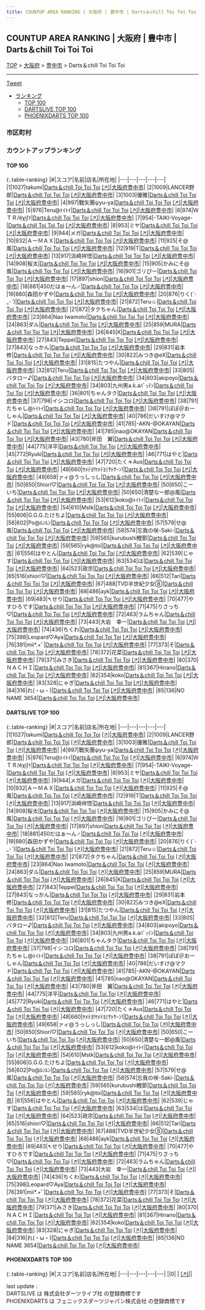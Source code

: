 ```yaml
---
title: COUNTUP AREA RANKING | 大阪府 | 豊中市 | Darts＆chill Toi Toi Toi
---
```

## COUNTUP AREA RANKING | 大阪府 | 豊中市 | Darts＆chill Toi Toi Toi

[TOP](/darts/rank/) > [大阪府](/darts/rank/大阪府/) > [豊中市](/darts/rank/大阪府/豊中市/) > Darts＆chill Toi Toi Toi

___

<a href="https://twitter.com/share?ref_src=twsrc%5Etfw" data-text="COUNTUP AREA RANKING | 大阪府豊中市Darts＆chill Toi Toi Toi" class="twitter-share-button" data-hashtags="DARTSLIVE,PHOENIXDARTS,darts,ダーツ" data-show-count="false">Tweet</a>

* [ランキング](#カウントアップランキング)
    * [TOP 100](#top-100)
    * [DARTSLIVE TOP 100](#dartslive-top-100)
    * [PHOENIXDARTS TOP 100](#phoenixdarts-top-100)

### 市区町村

<ul>

</ul>

### カウントアップランキング

#### TOP 100



{:.table-ranking}
|#|スコア|名前|店名|所在地|
|---|---|---|---|---|
|1|1027|<span class="rank-name-dl">takumi</span>|<a href="/darts/rank/shops/e1a59c9152b3e3d4a3f63593b5358cc4.html">Darts＆chill Toi Toi Toi</a> <a href="https://search.dartslive.com/jp/shop/e1a59c9152b3e3d4a3f63593b5358cc4">[↗]</a>|<a href="/darts/rank/大阪府/豊中市">大阪府豊中市</a>|
|2|1009|<span class="rank-name-dl">LANCER野郎</span>|<a href="/darts/rank/shops/e1a59c9152b3e3d4a3f63593b5358cc4.html">Darts＆chill Toi Toi Toi</a> <a href="https://search.dartslive.com/jp/shop/e1a59c9152b3e3d4a3f63593b5358cc4">[↗]</a>|<a href="/darts/rank/大阪府/豊中市">大阪府豊中市</a>|
|3|1003|<span class="rank-name-dl">優雅</span>|<a href="/darts/rank/shops/e1a59c9152b3e3d4a3f63593b5358cc4.html">Darts＆chill Toi Toi Toi</a> <a href="https://search.dartslive.com/jp/shop/e1a59c9152b3e3d4a3f63593b5358cc4">[↗]</a>|<a href="/darts/rank/大阪府/豊中市">大阪府豊中市</a>|
|4|997|<span class="rank-name-dl">戰矢團ψyu-ya</span>|<a href="/darts/rank/shops/e1a59c9152b3e3d4a3f63593b5358cc4.html">Darts＆chill Toi Toi Toi</a> <a href="https://search.dartslive.com/jp/shop/e1a59c9152b3e3d4a3f63593b5358cc4">[↗]</a>|<a href="/darts/rank/大阪府/豊中市">大阪府豊中市</a>|
|5|976|<span class="rank-name-dl">Teru@ﾄｲﾄｲ</span>|<a href="/darts/rank/shops/e1a59c9152b3e3d4a3f63593b5358cc4.html">Darts＆chill Toi Toi Toi</a> <a href="https://search.dartslive.com/jp/shop/e1a59c9152b3e3d4a3f63593b5358cc4">[↗]</a>|<a href="/darts/rank/大阪府/豊中市">大阪府豊中市</a>|
|6|974|<span class="rank-name-dl">ＷＴＲ/ёχi∫т</span>|<a href="/darts/rank/shops/e1a59c9152b3e3d4a3f63593b5358cc4.html">Darts＆chill Toi Toi Toi</a> <a href="https://search.dartslive.com/jp/shop/e1a59c9152b3e3d4a3f63593b5358cc4">[↗]</a>|<a href="/darts/rank/大阪府/豊中市">大阪府豊中市</a>|
|7|954|<span class="rank-name-dl">-TAIKI-Voyage-</span>|<a href="/darts/rank/shops/e1a59c9152b3e3d4a3f63593b5358cc4.html">Darts＆chill Toi Toi Toi</a> <a href="https://search.dartslive.com/jp/shop/e1a59c9152b3e3d4a3f63593b5358cc4">[↗]</a>|<a href="/darts/rank/大阪府/豊中市">大阪府豊中市</a>|
|8|953|<span class="rank-name-dl">ミヤ</span>|<a href="/darts/rank/shops/e1a59c9152b3e3d4a3f63593b5358cc4.html">Darts＆chill Toi Toi Toi</a> <a href="https://search.dartslive.com/jp/shop/e1a59c9152b3e3d4a3f63593b5358cc4">[↗]</a>|<a href="/darts/rank/大阪府/豊中市">大阪府豊中市</a>|
|9|944|<span class="rank-name-dl">メガ</span>|<a href="/darts/rank/shops/e1a59c9152b3e3d4a3f63593b5358cc4.html">Darts＆chill Toi Toi Toi</a> <a href="https://search.dartslive.com/jp/shop/e1a59c9152b3e3d4a3f63593b5358cc4">[↗]</a>|<a href="/darts/rank/大阪府/豊中市">大阪府豊中市</a>|
|10|932|<span class="rank-name-dl">ＡーＭＡＸ</span>|<a href="/darts/rank/shops/e1a59c9152b3e3d4a3f63593b5358cc4.html">Darts＆chill Toi Toi Toi</a> <a href="https://search.dartslive.com/jp/shop/e1a59c9152b3e3d4a3f63593b5358cc4">[↗]</a>|<a href="/darts/rank/大阪府/豊中市">大阪府豊中市</a>|
|11|925|<span class="rank-name-dl">そ@風</span>|<a href="/darts/rank/shops/e1a59c9152b3e3d4a3f63593b5358cc4.html">Darts＆chill Toi Toi Toi</a> <a href="https://search.dartslive.com/jp/shop/e1a59c9152b3e3d4a3f63593b5358cc4">[↗]</a>|<a href="/darts/rank/大阪府/豊中市">大阪府豊中市</a>|
|12|919|<span class="rank-name-dl">T</span>|<a href="/darts/rank/shops/e1a59c9152b3e3d4a3f63593b5358cc4.html">Darts＆chill Toi Toi Toi</a> <a href="https://search.dartslive.com/jp/shop/e1a59c9152b3e3d4a3f63593b5358cc4">[↗]</a>|<a href="/darts/rank/大阪府/豊中市">大阪府豊中市</a>|
|13|917|<span class="rank-name-dl">浜崎祥悟</span>|<a href="/darts/rank/shops/e1a59c9152b3e3d4a3f63593b5358cc4.html">Darts＆chill Toi Toi Toi</a> <a href="https://search.dartslive.com/jp/shop/e1a59c9152b3e3d4a3f63593b5358cc4">[↗]</a>|<a href="/darts/rank/大阪府/豊中市">大阪府豊中市</a>|
|14|908|<span class="rank-name-dl">桜太</span>|<a href="/darts/rank/shops/e1a59c9152b3e3d4a3f63593b5358cc4.html">Darts＆chill Toi Toi Toi</a> <a href="https://search.dartslive.com/jp/shop/e1a59c9152b3e3d4a3f63593b5358cc4">[↗]</a>|<a href="/darts/rank/大阪府/豊中市">大阪府豊中市</a>|
|15|905|<span class="rank-name-dl">かみにそ@風</span>|<a href="/darts/rank/shops/e1a59c9152b3e3d4a3f63593b5358cc4.html">Darts＆chill Toi Toi Toi</a> <a href="https://search.dartslive.com/jp/shop/e1a59c9152b3e3d4a3f63593b5358cc4">[↗]</a>|<a href="/darts/rank/大阪府/豊中市">大阪府豊中市</a>|
|16|901|<span class="rank-name-dl">ゴリぴー</span>|<a href="/darts/rank/shops/e1a59c9152b3e3d4a3f63593b5358cc4.html">Darts＆chill Toi Toi Toi</a> <a href="https://search.dartslive.com/jp/shop/e1a59c9152b3e3d4a3f63593b5358cc4">[↗]</a>|<a href="/darts/rank/大阪府/豊中市">大阪府豊中市</a>|
|17|897|<span class="rank-name-dl">shion</span>|<a href="/darts/rank/shops/e1a59c9152b3e3d4a3f63593b5358cc4.html">Darts＆chill Toi Toi Toi</a> <a href="https://search.dartslive.com/jp/shop/e1a59c9152b3e3d4a3f63593b5358cc4">[↗]</a>|<a href="/darts/rank/大阪府/豊中市">大阪府豊中市</a>|
|18|881|<span class="rank-name-dl">450だはぁ～ん♂</span>|<a href="/darts/rank/shops/e1a59c9152b3e3d4a3f63593b5358cc4.html">Darts＆chill Toi Toi Toi</a> <a href="https://search.dartslive.com/jp/shop/e1a59c9152b3e3d4a3f63593b5358cc4">[↗]</a>|<a href="/darts/rank/大阪府/豊中市">大阪府豊中市</a>|
|19|880|<span class="rank-name-dl">森田かずや</span>|<a href="/darts/rank/shops/e1a59c9152b3e3d4a3f63593b5358cc4.html">Darts＆chill Toi Toi Toi</a> <a href="https://search.dartslive.com/jp/shop/e1a59c9152b3e3d4a3f63593b5358cc4">[↗]</a>|<a href="/darts/rank/大阪府/豊中市">大阪府豊中市</a>|
|20|876|<span class="rank-name-dl">りく(´･_･`)</span>|<a href="/darts/rank/shops/e1a59c9152b3e3d4a3f63593b5358cc4.html">Darts＆chill Toi Toi Toi</a> <a href="https://search.dartslive.com/jp/shop/e1a59c9152b3e3d4a3f63593b5358cc4">[↗]</a>|<a href="/darts/rank/大阪府/豊中市">大阪府豊中市</a>|
|21|872|<span class="rank-name-dl">Teru‪☺︎</span>|<a href="/darts/rank/shops/e1a59c9152b3e3d4a3f63593b5358cc4.html">Darts＆chill Toi Toi Toi</a> <a href="https://search.dartslive.com/jp/shop/e1a59c9152b3e3d4a3f63593b5358cc4">[↗]</a>|<a href="/darts/rank/大阪府/豊中市">大阪府豊中市</a>|
|21|872|<span class="rank-name-dl">タクちゃん</span>|<a href="/darts/rank/shops/e1a59c9152b3e3d4a3f63593b5358cc4.html">Darts＆chill Toi Toi Toi</a> <a href="https://search.dartslive.com/jp/shop/e1a59c9152b3e3d4a3f63593b5358cc4">[↗]</a>|<a href="/darts/rank/大阪府/豊中市">大阪府豊中市</a>|
|23|864|<span class="rank-name-dl">Nao Iwamoto</span>|<a href="/darts/rank/shops/e1a59c9152b3e3d4a3f63593b5358cc4.html">Darts＆chill Toi Toi Toi</a> <a href="https://search.dartslive.com/jp/shop/e1a59c9152b3e3d4a3f63593b5358cc4">[↗]</a>|<a href="/darts/rank/大阪府/豊中市">大阪府豊中市</a>|
|24|863|<span class="rank-name-dl">ダル</span>|<a href="/darts/rank/shops/e1a59c9152b3e3d4a3f63593b5358cc4.html">Darts＆chill Toi Toi Toi</a> <a href="https://search.dartslive.com/jp/shop/e1a59c9152b3e3d4a3f63593b5358cc4">[↗]</a>|<a href="/darts/rank/大阪府/豊中市">大阪府豊中市</a>|
|25|859|<span class="rank-name-dl">MURA</span>|<a href="/darts/rank/shops/e1a59c9152b3e3d4a3f63593b5358cc4.html">Darts＆chill Toi Toi Toi</a> <a href="https://search.dartslive.com/jp/shop/e1a59c9152b3e3d4a3f63593b5358cc4">[↗]</a>|<a href="/darts/rank/大阪府/豊中市">大阪府豊中市</a>|
|26|845|<span class="rank-name-dl">K</span>|<a href="/darts/rank/shops/e1a59c9152b3e3d4a3f63593b5358cc4.html">Darts＆chill Toi Toi Toi</a> <a href="https://search.dartslive.com/jp/shop/e1a59c9152b3e3d4a3f63593b5358cc4">[↗]</a>|<a href="/darts/rank/大阪府/豊中市">大阪府豊中市</a>|
|27|843|<span class="rank-name-dl">Teppei</span>|<a href="/darts/rank/shops/e1a59c9152b3e3d4a3f63593b5358cc4.html">Darts＆chill Toi Toi Toi</a> <a href="https://search.dartslive.com/jp/shop/e1a59c9152b3e3d4a3f63593b5358cc4">[↗]</a>|<a href="/darts/rank/大阪府/豊中市">大阪府豊中市</a>|
|27|843|<span class="rank-name-dl">なっかん</span>|<a href="/darts/rank/shops/e1a59c9152b3e3d4a3f63593b5358cc4.html">Darts＆chill Toi Toi Toi</a> <a href="https://search.dartslive.com/jp/shop/e1a59c9152b3e3d4a3f63593b5358cc4">[↗]</a>|<a href="/darts/rank/大阪府/豊中市">大阪府豊中市</a>|
|29|831|<span class="rank-name-dl">岩本 修</span>|<a href="/darts/rank/shops/e1a59c9152b3e3d4a3f63593b5358cc4.html">Darts＆chill Toi Toi Toi</a> <a href="https://search.dartslive.com/jp/shop/e1a59c9152b3e3d4a3f63593b5358cc4">[↗]</a>|<a href="/darts/rank/大阪府/豊中市">大阪府豊中市</a>|
|30|822|<span class="rank-name-dl">みつき@eX</span>|<a href="/darts/rank/shops/e1a59c9152b3e3d4a3f63593b5358cc4.html">Darts＆chill Toi Toi Toi</a> <a href="https://search.dartslive.com/jp/shop/e1a59c9152b3e3d4a3f63593b5358cc4">[↗]</a>|<a href="/darts/rank/大阪府/豊中市">大阪府豊中市</a>|
|31|815|<span class="rank-name-dl">たつやん</span>|<a href="/darts/rank/shops/e1a59c9152b3e3d4a3f63593b5358cc4.html">Darts＆chill Toi Toi Toi</a> <a href="https://search.dartslive.com/jp/shop/e1a59c9152b3e3d4a3f63593b5358cc4">[↗]</a>|<a href="/darts/rank/大阪府/豊中市">大阪府豊中市</a>|
|32|812|<span class="rank-name-dl">Teru</span>|<a href="/darts/rank/shops/e1a59c9152b3e3d4a3f63593b5358cc4.html">Darts＆chill Toi Toi Toi</a> <a href="https://search.dartslive.com/jp/shop/e1a59c9152b3e3d4a3f63593b5358cc4">[↗]</a>|<a href="/darts/rank/大阪府/豊中市">大阪府豊中市</a>|
|33|805|<span class="rank-name-dl">バタロー♪</span>|<a href="/darts/rank/shops/e1a59c9152b3e3d4a3f63593b5358cc4.html">Darts＆chill Toi Toi Toi</a> <a href="https://search.dartslive.com/jp/shop/e1a59c9152b3e3d4a3f63593b5358cc4">[↗]</a>|<a href="/darts/rank/大阪府/豊中市">大阪府豊中市</a>|
|34|803|<span class="rank-name-dl">akipoyo</span>|<a href="/darts/rank/shops/e1a59c9152b3e3d4a3f63593b5358cc4.html">Darts＆chill Toi Toi Toi</a> <a href="https://search.dartslive.com/jp/shop/e1a59c9152b3e3d4a3f63593b5358cc4">[↗]</a>|<a href="/darts/rank/大阪府/豊中市">大阪府豊中市</a>|
|34|803|<span class="rank-name-dl">九州男a.k.aﾊﾞｯﾃﾝ</span>|<a href="/darts/rank/shops/e1a59c9152b3e3d4a3f63593b5358cc4.html">Darts＆chill Toi Toi Toi</a> <a href="https://search.dartslive.com/jp/shop/e1a59c9152b3e3d4a3f63593b5358cc4">[↗]</a>|<a href="/darts/rank/大阪府/豊中市">大阪府豊中市</a>|
|36|801|<span class="rank-name-dl">ちゃんタク</span>|<a href="/darts/rank/shops/e1a59c9152b3e3d4a3f63593b5358cc4.html">Darts＆chill Toi Toi Toi</a> <a href="https://search.dartslive.com/jp/shop/e1a59c9152b3e3d4a3f63593b5358cc4">[↗]</a>|<a href="/darts/rank/大阪府/豊中市">大阪府豊中市</a>|
|37|798|<span class="rank-name-dl">イシコロ</span>|<a href="/darts/rank/shops/e1a59c9152b3e3d4a3f63593b5358cc4.html">Darts＆chill Toi Toi Toi</a> <a href="https://search.dartslive.com/jp/shop/e1a59c9152b3e3d4a3f63593b5358cc4">[↗]</a>|<a href="/darts/rank/大阪府/豊中市">大阪府豊中市</a>|
|38|791|<span class="rank-name-dl">たちゃし@ﾄｲﾄｲ</span>|<a href="/darts/rank/shops/e1a59c9152b3e3d4a3f63593b5358cc4.html">Darts＆chill Toi Toi Toi</a> <a href="https://search.dartslive.com/jp/shop/e1a59c9152b3e3d4a3f63593b5358cc4">[↗]</a>|<a href="/darts/rank/大阪府/豊中市">大阪府豊中市</a>|
|38|791|<span class="rank-name-dl">ぽぽ＠おーしゃん</span>|<a href="/darts/rank/shops/e1a59c9152b3e3d4a3f63593b5358cc4.html">Darts＆chill Toi Toi Toi</a> <a href="https://search.dartslive.com/jp/shop/e1a59c9152b3e3d4a3f63593b5358cc4">[↗]</a>|<a href="/darts/rank/大阪府/豊中市">大阪府豊中市</a>|
|40|786|<span class="rank-name-dl">だいすけ@マクド</span>|<a href="/darts/rank/shops/e1a59c9152b3e3d4a3f63593b5358cc4.html">Darts＆chill Toi Toi Toi</a> <a href="https://search.dartslive.com/jp/shop/e1a59c9152b3e3d4a3f63593b5358cc4">[↗]</a>|<a href="/darts/rank/大阪府/豊中市">大阪府豊中市</a>|
|41|785|<span class="rank-name-dl">-AKN-@OKAYAN</span>|<a href="/darts/rank/shops/e1a59c9152b3e3d4a3f63593b5358cc4.html">Darts＆chill Toi Toi Toi</a> <a href="https://search.dartslive.com/jp/shop/e1a59c9152b3e3d4a3f63593b5358cc4">[↗]</a>|<a href="/darts/rank/大阪府/豊中市">大阪府豊中市</a>|
|41|785|<span class="rank-name-dl">nao@OKAYAN</span>|<a href="/darts/rank/shops/e1a59c9152b3e3d4a3f63593b5358cc4.html">Darts＆chill Toi Toi Toi</a> <a href="https://search.dartslive.com/jp/shop/e1a59c9152b3e3d4a3f63593b5358cc4">[↗]</a>|<a href="/darts/rank/大阪府/豊中市">大阪府豊中市</a>|
|43|780|<span class="rank-name-dl">斧田　翼</span>|<a href="/darts/rank/shops/e1a59c9152b3e3d4a3f63593b5358cc4.html">Darts＆chill Toi Toi Toi</a> <a href="https://search.dartslive.com/jp/shop/e1a59c9152b3e3d4a3f63593b5358cc4">[↗]</a>|<a href="/darts/rank/大阪府/豊中市">大阪府豊中市</a>|
|44|775|<span class="rank-name-dl">洋平</span>|<a href="/darts/rank/shops/e1a59c9152b3e3d4a3f63593b5358cc4.html">Darts＆chill Toi Toi Toi</a> <a href="https://search.dartslive.com/jp/shop/e1a59c9152b3e3d4a3f63593b5358cc4">[↗]</a>|<a href="/darts/rank/大阪府/豊中市">大阪府豊中市</a>|
|45|772|<span class="rank-name-dl">Ryuki</span>|<a href="/darts/rank/shops/e1a59c9152b3e3d4a3f63593b5358cc4.html">Darts＆chill Toi Toi Toi</a> <a href="https://search.dartslive.com/jp/shop/e1a59c9152b3e3d4a3f63593b5358cc4">[↗]</a>|<a href="/darts/rank/大阪府/豊中市">大阪府豊中市</a>|
|46|771|<span class="rank-name-dl">はやと</span>|<a href="/darts/rank/shops/e1a59c9152b3e3d4a3f63593b5358cc4.html">Darts＆chill Toi Toi Toi</a> <a href="https://search.dartslive.com/jp/shop/e1a59c9152b3e3d4a3f63593b5358cc4">[↗]</a>|<a href="/darts/rank/大阪府/豊中市">大阪府豊中市</a>|
|47|720|<span class="rank-name-dl">たく＊Aus</span>|<a href="/darts/rank/shops/e1a59c9152b3e3d4a3f63593b5358cc4.html">Darts＆chill Toi Toi Toi</a> <a href="https://search.dartslive.com/jp/shop/e1a59c9152b3e3d4a3f63593b5358cc4">[↗]</a>|<a href="/darts/rank/大阪府/豊中市">大阪府豊中市</a>|
|48|660|<span class="rank-name-dl">ﾔﾒﾃﾖ!ﾔﾒﾃﾖﾐｻﾄｻｰﾝ!</span>|<a href="/darts/rank/shops/e1a59c9152b3e3d4a3f63593b5358cc4.html">Darts＆chill Toi Toi Toi</a> <a href="https://search.dartslive.com/jp/shop/e1a59c9152b3e3d4a3f63593b5358cc4">[↗]</a>|<a href="/darts/rank/大阪府/豊中市">大阪府豊中市</a>|
|49|658|<span class="rank-name-dl">ァィ@うっしっし</span>|<a href="/darts/rank/shops/e1a59c9152b3e3d4a3f63593b5358cc4.html">Darts＆chill Toi Toi Toi</a> <a href="https://search.dartslive.com/jp/shop/e1a59c9152b3e3d4a3f63593b5358cc4">[↗]</a>|<a href="/darts/rank/大阪府/豊中市">大阪府豊中市</a>|
|50|650|<span class="rank-name-dl">Shiori♡</span>|<a href="/darts/rank/shops/e1a59c9152b3e3d4a3f63593b5358cc4.html">Darts＆chill Toi Toi Toi</a> <a href="https://search.dartslive.com/jp/shop/e1a59c9152b3e3d4a3f63593b5358cc4">[↗]</a>|<a href="/darts/rank/大阪府/豊中市">大阪府豊中市</a>|
|50|650|<span class="rank-name-dl">こーいち</span>|<a href="/darts/rank/shops/e1a59c9152b3e3d4a3f63593b5358cc4.html">Darts＆chill Toi Toi Toi</a> <a href="https://search.dartslive.com/jp/shop/e1a59c9152b3e3d4a3f63593b5358cc4">[↗]</a>|<a href="/darts/rank/大阪府/豊中市">大阪府豊中市</a>|
|50|650|<span class="rank-name-dl">清楚な一郎@風</span>|<a href="/darts/rank/shops/e1a59c9152b3e3d4a3f63593b5358cc4.html">Darts＆chill Toi Toi Toi</a> <a href="https://search.dartslive.com/jp/shop/e1a59c9152b3e3d4a3f63593b5358cc4">[↗]</a>|<a href="/darts/rank/大阪府/豊中市">大阪府豊中市</a>|
|53|612|<span class="rank-name-dl">koko@ﾄｲﾄｲ</span>|<a href="/darts/rank/shops/e1a59c9152b3e3d4a3f63593b5358cc4.html">Darts＆chill Toi Toi Toi</a> <a href="https://search.dartslive.com/jp/shop/e1a59c9152b3e3d4a3f63593b5358cc4">[↗]</a>|<a href="/darts/rank/大阪府/豊中市">大阪府豊中市</a>|
|54|610|<span class="rank-name-dl">Mstk</span>|<a href="/darts/rank/shops/e1a59c9152b3e3d4a3f63593b5358cc4.html">Darts＆chill Toi Toi Toi</a> <a href="https://search.dartslive.com/jp/shop/e1a59c9152b3e3d4a3f63593b5358cc4">[↗]</a>|<a href="/darts/rank/大阪府/豊中市">大阪府豊中市</a>|
|55|606|<span class="rank-name-dl">G.G.G.たけちよ</span>|<a href="/darts/rank/shops/e1a59c9152b3e3d4a3f63593b5358cc4.html">Darts＆chill Toi Toi Toi</a> <a href="https://search.dartslive.com/jp/shop/e1a59c9152b3e3d4a3f63593b5358cc4">[↗]</a>|<a href="/darts/rank/大阪府/豊中市">大阪府豊中市</a>|
|56|602|<span class="rank-name-dl">Po@ﾙﾝﾙﾝ</span>|<a href="/darts/rank/shops/e1a59c9152b3e3d4a3f63593b5358cc4.html">Darts＆chill Toi Toi Toi</a> <a href="https://search.dartslive.com/jp/shop/e1a59c9152b3e3d4a3f63593b5358cc4">[↗]</a>|<a href="/darts/rank/大阪府/豊中市">大阪府豊中市</a>|
|57|579|<span class="rank-name-dl">せ@風</span>|<a href="/darts/rank/shops/e1a59c9152b3e3d4a3f63593b5358cc4.html">Darts＆chill Toi Toi Toi</a> <a href="https://search.dartslive.com/jp/shop/e1a59c9152b3e3d4a3f63593b5358cc4">[↗]</a>|<a href="/darts/rank/大阪府/豊中市">大阪府豊中市</a>|
|58|574|<span class="rank-name-dl">忘我の咲-Saki-</span>|<a href="/darts/rank/shops/e1a59c9152b3e3d4a3f63593b5358cc4.html">Darts＆chill Toi Toi Toi</a> <a href="https://search.dartslive.com/jp/shop/e1a59c9152b3e3d4a3f63593b5358cc4">[↗]</a>|<a href="/darts/rank/大阪府/豊中市">大阪府豊中市</a>|
|59|565|<span class="rank-name-dl">kurubushi鰹節</span>|<a href="/darts/rank/shops/e1a59c9152b3e3d4a3f63593b5358cc4.html">Darts＆chill Toi Toi Toi</a> <a href="https://search.dartslive.com/jp/shop/e1a59c9152b3e3d4a3f63593b5358cc4">[↗]</a>|<a href="/darts/rank/大阪府/豊中市">大阪府豊中市</a>|
|59|565|<span class="rank-name-dl">ryk@toi</span>|<a href="/darts/rank/shops/e1a59c9152b3e3d4a3f63593b5358cc4.html">Darts＆chill Toi Toi Toi</a> <a href="https://search.dartslive.com/jp/shop/e1a59c9152b3e3d4a3f63593b5358cc4">[↗]</a>|<a href="/darts/rank/大阪府/豊中市">大阪府豊中市</a>|
|61|556|<span class="rank-name-dl">はやとん</span>|<a href="/darts/rank/shops/e1a59c9152b3e3d4a3f63593b5358cc4.html">Darts＆chill Toi Toi Toi</a> <a href="https://search.dartslive.com/jp/shop/e1a59c9152b3e3d4a3f63593b5358cc4">[↗]</a>|<a href="/darts/rank/大阪府/豊中市">大阪府豊中市</a>|
|62|539|<span class="rank-name-dl">じゃす</span>|<a href="/darts/rank/shops/e1a59c9152b3e3d4a3f63593b5358cc4.html">Darts＆chill Toi Toi Toi</a> <a href="https://search.dartslive.com/jp/shop/e1a59c9152b3e3d4a3f63593b5358cc4">[↗]</a>|<a href="/darts/rank/大阪府/豊中市">大阪府豊中市</a>|
|63|534|<span class="rank-name-dl">は</span>|<a href="/darts/rank/shops/e1a59c9152b3e3d4a3f63593b5358cc4.html">Darts＆chill Toi Toi Toi</a> <a href="https://search.dartslive.com/jp/shop/e1a59c9152b3e3d4a3f63593b5358cc4">[↗]</a>|<a href="/darts/rank/大阪府/豊中市">大阪府豊中市</a>|
|64|523|<span class="rank-name-dl">政宗</span>|<a href="/darts/rank/shops/e1a59c9152b3e3d4a3f63593b5358cc4.html">Darts＆chill Toi Toi Toi</a> <a href="https://search.dartslive.com/jp/shop/e1a59c9152b3e3d4a3f63593b5358cc4">[↗]</a>|<a href="/darts/rank/大阪府/豊中市">大阪府豊中市</a>|
|65|516|<span class="rank-name-dl">shiori♡</span>|<a href="/darts/rank/shops/e1a59c9152b3e3d4a3f63593b5358cc4.html">Darts＆chill Toi Toi Toi</a> <a href="https://search.dartslive.com/jp/shop/e1a59c9152b3e3d4a3f63593b5358cc4">[↗]</a>|<a href="/darts/rank/大阪府/豊中市">大阪府豊中市</a>|
|66|512|<span class="rank-name-dl">Tari</span>|<a href="/darts/rank/shops/e1a59c9152b3e3d4a3f63593b5358cc4.html">Darts＆chill Toi Toi Toi</a> <a href="https://search.dartslive.com/jp/shop/e1a59c9152b3e3d4a3f63593b5358cc4">[↗]</a>|<a href="/darts/rank/大阪府/豊中市">大阪府豊中市</a>|
|67|488|<span class="rank-name-dl">TVD半世紀少女➇</span>|<a href="/darts/rank/shops/e1a59c9152b3e3d4a3f63593b5358cc4.html">Darts＆chill Toi Toi Toi</a> <a href="https://search.dartslive.com/jp/shop/e1a59c9152b3e3d4a3f63593b5358cc4">[↗]</a>|<a href="/darts/rank/大阪府/豊中市">大阪府豊中市</a>|
|68|486|<span class="rank-name-dl">ayk</span>|<a href="/darts/rank/shops/e1a59c9152b3e3d4a3f63593b5358cc4.html">Darts＆chill Toi Toi Toi</a> <a href="https://search.dartslive.com/jp/shop/e1a59c9152b3e3d4a3f63593b5358cc4">[↗]</a>|<a href="/darts/rank/大阪府/豊中市">大阪府豊中市</a>|
|69|483|<span class="rank-name-dl">➷せり︎︎</span>|<a href="/darts/rank/shops/e1a59c9152b3e3d4a3f63593b5358cc4.html">Darts＆chill Toi Toi Toi</a> <a href="https://search.dartslive.com/jp/shop/e1a59c9152b3e3d4a3f63593b5358cc4">[↗]</a>|<a href="/darts/rank/大阪府/豊中市">大阪府豊中市</a>|
|70|477|<span class="rank-name-dl">やすひろです</span>|<a href="/darts/rank/shops/e1a59c9152b3e3d4a3f63593b5358cc4.html">Darts＆chill Toi Toi Toi</a> <a href="https://search.dartslive.com/jp/shop/e1a59c9152b3e3d4a3f63593b5358cc4">[↗]</a>|<a href="/darts/rank/大阪府/豊中市">大阪府豊中市</a>|
|71|475|<span class="rank-name-dl">りさっち♡</span>|<a href="/darts/rank/shops/e1a59c9152b3e3d4a3f63593b5358cc4.html">Darts＆chill Toi Toi Toi</a> <a href="https://search.dartslive.com/jp/shop/e1a59c9152b3e3d4a3f63593b5358cc4">[↗]</a>|<a href="/darts/rank/大阪府/豊中市">大阪府豊中市</a>|
|72|463|<span class="rank-name-dl">ラムちゃん</span>|<a href="/darts/rank/shops/e1a59c9152b3e3d4a3f63593b5358cc4.html">Darts＆chill Toi Toi Toi</a> <a href="https://search.dartslive.com/jp/shop/e1a59c9152b3e3d4a3f63593b5358cc4">[↗]</a>|<a href="/darts/rank/大阪府/豊中市">大阪府豊中市</a>|
|73|443|<span class="rank-name-dl">大岩　幸一</span>|<a href="/darts/rank/shops/e1a59c9152b3e3d4a3f63593b5358cc4.html">Darts＆chill Toi Toi Toi</a> <a href="https://search.dartslive.com/jp/shop/e1a59c9152b3e3d4a3f63593b5358cc4">[↗]</a>|<a href="/darts/rank/大阪府/豊中市">大阪府豊中市</a>|
|74|436|<span class="rank-name-dl">ちくわ</span>|<a href="/darts/rank/shops/e1a59c9152b3e3d4a3f63593b5358cc4.html">Darts＆chill Toi Toi Toi</a> <a href="https://search.dartslive.com/jp/shop/e1a59c9152b3e3d4a3f63593b5358cc4">[↗]</a>|<a href="/darts/rank/大阪府/豊中市">大阪府豊中市</a>|
|75|398|<span class="rank-name-dl">Leopard♡Aya</span>|<a href="/darts/rank/shops/e1a59c9152b3e3d4a3f63593b5358cc4.html">Darts＆chill Toi Toi Toi</a> <a href="https://search.dartslive.com/jp/shop/e1a59c9152b3e3d4a3f63593b5358cc4">[↗]</a>|<a href="/darts/rank/大阪府/豊中市">大阪府豊中市</a>|
|76|391|<span class="rank-name-dl">mii*.+ﾟ</span>|<a href="/darts/rank/shops/e1a59c9152b3e3d4a3f63593b5358cc4.html">Darts＆chill Toi Toi Toi</a> <a href="https://search.dartslive.com/jp/shop/e1a59c9152b3e3d4a3f63593b5358cc4">[↗]</a>|<a href="/darts/rank/大阪府/豊中市">大阪府豊中市</a>|
|77|373|<span class="rank-name-dl">そ</span>|<a href="/darts/rank/shops/e1a59c9152b3e3d4a3f63593b5358cc4.html">Darts＆chill Toi Toi Toi</a> <a href="https://search.dartslive.com/jp/shop/e1a59c9152b3e3d4a3f63593b5358cc4">[↗]</a>|<a href="/darts/rank/大阪府/豊中市">大阪府豊中市</a>|
|78|372|<span class="rank-name-dl">花菜</span>|<a href="/darts/rank/shops/e1a59c9152b3e3d4a3f63593b5358cc4.html">Darts＆chill Toi Toi Toi</a> <a href="https://search.dartslive.com/jp/shop/e1a59c9152b3e3d4a3f63593b5358cc4">[↗]</a>|<a href="/darts/rank/大阪府/豊中市">大阪府豊中市</a>|
|79|371|<span class="rank-name-dl">みさき</span>|<a href="/darts/rank/shops/e1a59c9152b3e3d4a3f63593b5358cc4.html">Darts＆chill Toi Toi Toi</a> <a href="https://search.dartslive.com/jp/shop/e1a59c9152b3e3d4a3f63593b5358cc4">[↗]</a>|<a href="/darts/rank/大阪府/豊中市">大阪府豊中市</a>|
|80|370|<span class="rank-name-dl">ＮＡＣＨＩ</span>|<a href="/darts/rank/shops/e1a59c9152b3e3d4a3f63593b5358cc4.html">Darts＆chill Toi Toi Toi</a> <a href="https://search.dartslive.com/jp/shop/e1a59c9152b3e3d4a3f63593b5358cc4">[↗]</a>|<a href="/darts/rank/大阪府/豊中市">大阪府豊中市</a>|
|81|367|<span class="rank-name-dl">Hinano</span>|<a href="/darts/rank/shops/e1a59c9152b3e3d4a3f63593b5358cc4.html">Darts＆chill Toi Toi Toi</a> <a href="https://search.dartslive.com/jp/shop/e1a59c9152b3e3d4a3f63593b5358cc4">[↗]</a>|<a href="/darts/rank/大阪府/豊中市">大阪府豊中市</a>|
|82|354|<span class="rank-name-dl">koko</span>|<a href="/darts/rank/shops/e1a59c9152b3e3d4a3f63593b5358cc4.html">Darts＆chill Toi Toi Toi</a> <a href="https://search.dartslive.com/jp/shop/e1a59c9152b3e3d4a3f63593b5358cc4">[↗]</a>|<a href="/darts/rank/大阪府/豊中市">大阪府豊中市</a>|
|83|328|<span class="rank-name-dl">にゃぎ</span>|<a href="/darts/rank/shops/e1a59c9152b3e3d4a3f63593b5358cc4.html">Darts＆chill Toi Toi Toi</a> <a href="https://search.dartslive.com/jp/shop/e1a59c9152b3e3d4a3f63593b5358cc4">[↗]</a>|<a href="/darts/rank/大阪府/豊中市">大阪府豊中市</a>|
|84|316|<span class="rank-name-dl">れ(・ω・)</span>|<a href="/darts/rank/shops/e1a59c9152b3e3d4a3f63593b5358cc4.html">Darts＆chill Toi Toi Toi</a> <a href="https://search.dartslive.com/jp/shop/e1a59c9152b3e3d4a3f63593b5358cc4">[↗]</a>|<a href="/darts/rank/大阪府/豊中市">大阪府豊中市</a>|
|85|136|<span class="rank-name-dl">NO NAME 3654</span>|<a href="/darts/rank/shops/e1a59c9152b3e3d4a3f63593b5358cc4.html">Darts＆chill Toi Toi Toi</a> <a href="https://search.dartslive.com/jp/shop/e1a59c9152b3e3d4a3f63593b5358cc4">[↗]</a>|<a href="/darts/rank/大阪府/豊中市">大阪府豊中市</a>|


#### DARTSLIVE TOP 100



{:.table-ranking}
|#|スコア|名前|店名|所在地|
|---|---|---|---|---|
|1|1027|<span class="rank-name-dl">takumi</span>|<a href="/darts/rank/shops/e1a59c9152b3e3d4a3f63593b5358cc4.html">Darts＆chill Toi Toi Toi</a> <a href="https://search.dartslive.com/jp/shop/e1a59c9152b3e3d4a3f63593b5358cc4">[↗]</a>|<a href="/darts/rank/大阪府/豊中市">大阪府豊中市</a>|
|2|1009|<span class="rank-name-dl">LANCER野郎</span>|<a href="/darts/rank/shops/e1a59c9152b3e3d4a3f63593b5358cc4.html">Darts＆chill Toi Toi Toi</a> <a href="https://search.dartslive.com/jp/shop/e1a59c9152b3e3d4a3f63593b5358cc4">[↗]</a>|<a href="/darts/rank/大阪府/豊中市">大阪府豊中市</a>|
|3|1003|<span class="rank-name-dl">優雅</span>|<a href="/darts/rank/shops/e1a59c9152b3e3d4a3f63593b5358cc4.html">Darts＆chill Toi Toi Toi</a> <a href="https://search.dartslive.com/jp/shop/e1a59c9152b3e3d4a3f63593b5358cc4">[↗]</a>|<a href="/darts/rank/大阪府/豊中市">大阪府豊中市</a>|
|4|997|<span class="rank-name-dl">戰矢團ψyu-ya</span>|<a href="/darts/rank/shops/e1a59c9152b3e3d4a3f63593b5358cc4.html">Darts＆chill Toi Toi Toi</a> <a href="https://search.dartslive.com/jp/shop/e1a59c9152b3e3d4a3f63593b5358cc4">[↗]</a>|<a href="/darts/rank/大阪府/豊中市">大阪府豊中市</a>|
|5|976|<span class="rank-name-dl">Teru@ﾄｲﾄｲ</span>|<a href="/darts/rank/shops/e1a59c9152b3e3d4a3f63593b5358cc4.html">Darts＆chill Toi Toi Toi</a> <a href="https://search.dartslive.com/jp/shop/e1a59c9152b3e3d4a3f63593b5358cc4">[↗]</a>|<a href="/darts/rank/大阪府/豊中市">大阪府豊中市</a>|
|6|974|<span class="rank-name-dl">ＷＴＲ/ёχi∫т</span>|<a href="/darts/rank/shops/e1a59c9152b3e3d4a3f63593b5358cc4.html">Darts＆chill Toi Toi Toi</a> <a href="https://search.dartslive.com/jp/shop/e1a59c9152b3e3d4a3f63593b5358cc4">[↗]</a>|<a href="/darts/rank/大阪府/豊中市">大阪府豊中市</a>|
|7|954|<span class="rank-name-dl">-TAIKI-Voyage-</span>|<a href="/darts/rank/shops/e1a59c9152b3e3d4a3f63593b5358cc4.html">Darts＆chill Toi Toi Toi</a> <a href="https://search.dartslive.com/jp/shop/e1a59c9152b3e3d4a3f63593b5358cc4">[↗]</a>|<a href="/darts/rank/大阪府/豊中市">大阪府豊中市</a>|
|8|953|<span class="rank-name-dl">ミヤ</span>|<a href="/darts/rank/shops/e1a59c9152b3e3d4a3f63593b5358cc4.html">Darts＆chill Toi Toi Toi</a> <a href="https://search.dartslive.com/jp/shop/e1a59c9152b3e3d4a3f63593b5358cc4">[↗]</a>|<a href="/darts/rank/大阪府/豊中市">大阪府豊中市</a>|
|9|944|<span class="rank-name-dl">メガ</span>|<a href="/darts/rank/shops/e1a59c9152b3e3d4a3f63593b5358cc4.html">Darts＆chill Toi Toi Toi</a> <a href="https://search.dartslive.com/jp/shop/e1a59c9152b3e3d4a3f63593b5358cc4">[↗]</a>|<a href="/darts/rank/大阪府/豊中市">大阪府豊中市</a>|
|10|932|<span class="rank-name-dl">ＡーＭＡＸ</span>|<a href="/darts/rank/shops/e1a59c9152b3e3d4a3f63593b5358cc4.html">Darts＆chill Toi Toi Toi</a> <a href="https://search.dartslive.com/jp/shop/e1a59c9152b3e3d4a3f63593b5358cc4">[↗]</a>|<a href="/darts/rank/大阪府/豊中市">大阪府豊中市</a>|
|11|925|<span class="rank-name-dl">そ@風</span>|<a href="/darts/rank/shops/e1a59c9152b3e3d4a3f63593b5358cc4.html">Darts＆chill Toi Toi Toi</a> <a href="https://search.dartslive.com/jp/shop/e1a59c9152b3e3d4a3f63593b5358cc4">[↗]</a>|<a href="/darts/rank/大阪府/豊中市">大阪府豊中市</a>|
|12|919|<span class="rank-name-dl">T</span>|<a href="/darts/rank/shops/e1a59c9152b3e3d4a3f63593b5358cc4.html">Darts＆chill Toi Toi Toi</a> <a href="https://search.dartslive.com/jp/shop/e1a59c9152b3e3d4a3f63593b5358cc4">[↗]</a>|<a href="/darts/rank/大阪府/豊中市">大阪府豊中市</a>|
|13|917|<span class="rank-name-dl">浜崎祥悟</span>|<a href="/darts/rank/shops/e1a59c9152b3e3d4a3f63593b5358cc4.html">Darts＆chill Toi Toi Toi</a> <a href="https://search.dartslive.com/jp/shop/e1a59c9152b3e3d4a3f63593b5358cc4">[↗]</a>|<a href="/darts/rank/大阪府/豊中市">大阪府豊中市</a>|
|14|908|<span class="rank-name-dl">桜太</span>|<a href="/darts/rank/shops/e1a59c9152b3e3d4a3f63593b5358cc4.html">Darts＆chill Toi Toi Toi</a> <a href="https://search.dartslive.com/jp/shop/e1a59c9152b3e3d4a3f63593b5358cc4">[↗]</a>|<a href="/darts/rank/大阪府/豊中市">大阪府豊中市</a>|
|15|905|<span class="rank-name-dl">かみにそ@風</span>|<a href="/darts/rank/shops/e1a59c9152b3e3d4a3f63593b5358cc4.html">Darts＆chill Toi Toi Toi</a> <a href="https://search.dartslive.com/jp/shop/e1a59c9152b3e3d4a3f63593b5358cc4">[↗]</a>|<a href="/darts/rank/大阪府/豊中市">大阪府豊中市</a>|
|16|901|<span class="rank-name-dl">ゴリぴー</span>|<a href="/darts/rank/shops/e1a59c9152b3e3d4a3f63593b5358cc4.html">Darts＆chill Toi Toi Toi</a> <a href="https://search.dartslive.com/jp/shop/e1a59c9152b3e3d4a3f63593b5358cc4">[↗]</a>|<a href="/darts/rank/大阪府/豊中市">大阪府豊中市</a>|
|17|897|<span class="rank-name-dl">shion</span>|<a href="/darts/rank/shops/e1a59c9152b3e3d4a3f63593b5358cc4.html">Darts＆chill Toi Toi Toi</a> <a href="https://search.dartslive.com/jp/shop/e1a59c9152b3e3d4a3f63593b5358cc4">[↗]</a>|<a href="/darts/rank/大阪府/豊中市">大阪府豊中市</a>|
|18|881|<span class="rank-name-dl">450だはぁ～ん♂</span>|<a href="/darts/rank/shops/e1a59c9152b3e3d4a3f63593b5358cc4.html">Darts＆chill Toi Toi Toi</a> <a href="https://search.dartslive.com/jp/shop/e1a59c9152b3e3d4a3f63593b5358cc4">[↗]</a>|<a href="/darts/rank/大阪府/豊中市">大阪府豊中市</a>|
|19|880|<span class="rank-name-dl">森田かずや</span>|<a href="/darts/rank/shops/e1a59c9152b3e3d4a3f63593b5358cc4.html">Darts＆chill Toi Toi Toi</a> <a href="https://search.dartslive.com/jp/shop/e1a59c9152b3e3d4a3f63593b5358cc4">[↗]</a>|<a href="/darts/rank/大阪府/豊中市">大阪府豊中市</a>|
|20|876|<span class="rank-name-dl">りく(´･_･`)</span>|<a href="/darts/rank/shops/e1a59c9152b3e3d4a3f63593b5358cc4.html">Darts＆chill Toi Toi Toi</a> <a href="https://search.dartslive.com/jp/shop/e1a59c9152b3e3d4a3f63593b5358cc4">[↗]</a>|<a href="/darts/rank/大阪府/豊中市">大阪府豊中市</a>|
|21|872|<span class="rank-name-dl">Teru‪☺︎</span>|<a href="/darts/rank/shops/e1a59c9152b3e3d4a3f63593b5358cc4.html">Darts＆chill Toi Toi Toi</a> <a href="https://search.dartslive.com/jp/shop/e1a59c9152b3e3d4a3f63593b5358cc4">[↗]</a>|<a href="/darts/rank/大阪府/豊中市">大阪府豊中市</a>|
|21|872|<span class="rank-name-dl">タクちゃん</span>|<a href="/darts/rank/shops/e1a59c9152b3e3d4a3f63593b5358cc4.html">Darts＆chill Toi Toi Toi</a> <a href="https://search.dartslive.com/jp/shop/e1a59c9152b3e3d4a3f63593b5358cc4">[↗]</a>|<a href="/darts/rank/大阪府/豊中市">大阪府豊中市</a>|
|23|864|<span class="rank-name-dl">Nao Iwamoto</span>|<a href="/darts/rank/shops/e1a59c9152b3e3d4a3f63593b5358cc4.html">Darts＆chill Toi Toi Toi</a> <a href="https://search.dartslive.com/jp/shop/e1a59c9152b3e3d4a3f63593b5358cc4">[↗]</a>|<a href="/darts/rank/大阪府/豊中市">大阪府豊中市</a>|
|24|863|<span class="rank-name-dl">ダル</span>|<a href="/darts/rank/shops/e1a59c9152b3e3d4a3f63593b5358cc4.html">Darts＆chill Toi Toi Toi</a> <a href="https://search.dartslive.com/jp/shop/e1a59c9152b3e3d4a3f63593b5358cc4">[↗]</a>|<a href="/darts/rank/大阪府/豊中市">大阪府豊中市</a>|
|25|859|<span class="rank-name-dl">MURA</span>|<a href="/darts/rank/shops/e1a59c9152b3e3d4a3f63593b5358cc4.html">Darts＆chill Toi Toi Toi</a> <a href="https://search.dartslive.com/jp/shop/e1a59c9152b3e3d4a3f63593b5358cc4">[↗]</a>|<a href="/darts/rank/大阪府/豊中市">大阪府豊中市</a>|
|26|845|<span class="rank-name-dl">K</span>|<a href="/darts/rank/shops/e1a59c9152b3e3d4a3f63593b5358cc4.html">Darts＆chill Toi Toi Toi</a> <a href="https://search.dartslive.com/jp/shop/e1a59c9152b3e3d4a3f63593b5358cc4">[↗]</a>|<a href="/darts/rank/大阪府/豊中市">大阪府豊中市</a>|
|27|843|<span class="rank-name-dl">Teppei</span>|<a href="/darts/rank/shops/e1a59c9152b3e3d4a3f63593b5358cc4.html">Darts＆chill Toi Toi Toi</a> <a href="https://search.dartslive.com/jp/shop/e1a59c9152b3e3d4a3f63593b5358cc4">[↗]</a>|<a href="/darts/rank/大阪府/豊中市">大阪府豊中市</a>|
|27|843|<span class="rank-name-dl">なっかん</span>|<a href="/darts/rank/shops/e1a59c9152b3e3d4a3f63593b5358cc4.html">Darts＆chill Toi Toi Toi</a> <a href="https://search.dartslive.com/jp/shop/e1a59c9152b3e3d4a3f63593b5358cc4">[↗]</a>|<a href="/darts/rank/大阪府/豊中市">大阪府豊中市</a>|
|29|831|<span class="rank-name-dl">岩本 修</span>|<a href="/darts/rank/shops/e1a59c9152b3e3d4a3f63593b5358cc4.html">Darts＆chill Toi Toi Toi</a> <a href="https://search.dartslive.com/jp/shop/e1a59c9152b3e3d4a3f63593b5358cc4">[↗]</a>|<a href="/darts/rank/大阪府/豊中市">大阪府豊中市</a>|
|30|822|<span class="rank-name-dl">みつき@eX</span>|<a href="/darts/rank/shops/e1a59c9152b3e3d4a3f63593b5358cc4.html">Darts＆chill Toi Toi Toi</a> <a href="https://search.dartslive.com/jp/shop/e1a59c9152b3e3d4a3f63593b5358cc4">[↗]</a>|<a href="/darts/rank/大阪府/豊中市">大阪府豊中市</a>|
|31|815|<span class="rank-name-dl">たつやん</span>|<a href="/darts/rank/shops/e1a59c9152b3e3d4a3f63593b5358cc4.html">Darts＆chill Toi Toi Toi</a> <a href="https://search.dartslive.com/jp/shop/e1a59c9152b3e3d4a3f63593b5358cc4">[↗]</a>|<a href="/darts/rank/大阪府/豊中市">大阪府豊中市</a>|
|32|812|<span class="rank-name-dl">Teru</span>|<a href="/darts/rank/shops/e1a59c9152b3e3d4a3f63593b5358cc4.html">Darts＆chill Toi Toi Toi</a> <a href="https://search.dartslive.com/jp/shop/e1a59c9152b3e3d4a3f63593b5358cc4">[↗]</a>|<a href="/darts/rank/大阪府/豊中市">大阪府豊中市</a>|
|33|805|<span class="rank-name-dl">バタロー♪</span>|<a href="/darts/rank/shops/e1a59c9152b3e3d4a3f63593b5358cc4.html">Darts＆chill Toi Toi Toi</a> <a href="https://search.dartslive.com/jp/shop/e1a59c9152b3e3d4a3f63593b5358cc4">[↗]</a>|<a href="/darts/rank/大阪府/豊中市">大阪府豊中市</a>|
|34|803|<span class="rank-name-dl">akipoyo</span>|<a href="/darts/rank/shops/e1a59c9152b3e3d4a3f63593b5358cc4.html">Darts＆chill Toi Toi Toi</a> <a href="https://search.dartslive.com/jp/shop/e1a59c9152b3e3d4a3f63593b5358cc4">[↗]</a>|<a href="/darts/rank/大阪府/豊中市">大阪府豊中市</a>|
|34|803|<span class="rank-name-dl">九州男a.k.aﾊﾞｯﾃﾝ</span>|<a href="/darts/rank/shops/e1a59c9152b3e3d4a3f63593b5358cc4.html">Darts＆chill Toi Toi Toi</a> <a href="https://search.dartslive.com/jp/shop/e1a59c9152b3e3d4a3f63593b5358cc4">[↗]</a>|<a href="/darts/rank/大阪府/豊中市">大阪府豊中市</a>|
|36|801|<span class="rank-name-dl">ちゃんタク</span>|<a href="/darts/rank/shops/e1a59c9152b3e3d4a3f63593b5358cc4.html">Darts＆chill Toi Toi Toi</a> <a href="https://search.dartslive.com/jp/shop/e1a59c9152b3e3d4a3f63593b5358cc4">[↗]</a>|<a href="/darts/rank/大阪府/豊中市">大阪府豊中市</a>|
|37|798|<span class="rank-name-dl">イシコロ</span>|<a href="/darts/rank/shops/e1a59c9152b3e3d4a3f63593b5358cc4.html">Darts＆chill Toi Toi Toi</a> <a href="https://search.dartslive.com/jp/shop/e1a59c9152b3e3d4a3f63593b5358cc4">[↗]</a>|<a href="/darts/rank/大阪府/豊中市">大阪府豊中市</a>|
|38|791|<span class="rank-name-dl">たちゃし@ﾄｲﾄｲ</span>|<a href="/darts/rank/shops/e1a59c9152b3e3d4a3f63593b5358cc4.html">Darts＆chill Toi Toi Toi</a> <a href="https://search.dartslive.com/jp/shop/e1a59c9152b3e3d4a3f63593b5358cc4">[↗]</a>|<a href="/darts/rank/大阪府/豊中市">大阪府豊中市</a>|
|38|791|<span class="rank-name-dl">ぽぽ＠おーしゃん</span>|<a href="/darts/rank/shops/e1a59c9152b3e3d4a3f63593b5358cc4.html">Darts＆chill Toi Toi Toi</a> <a href="https://search.dartslive.com/jp/shop/e1a59c9152b3e3d4a3f63593b5358cc4">[↗]</a>|<a href="/darts/rank/大阪府/豊中市">大阪府豊中市</a>|
|40|786|<span class="rank-name-dl">だいすけ@マクド</span>|<a href="/darts/rank/shops/e1a59c9152b3e3d4a3f63593b5358cc4.html">Darts＆chill Toi Toi Toi</a> <a href="https://search.dartslive.com/jp/shop/e1a59c9152b3e3d4a3f63593b5358cc4">[↗]</a>|<a href="/darts/rank/大阪府/豊中市">大阪府豊中市</a>|
|41|785|<span class="rank-name-dl">-AKN-@OKAYAN</span>|<a href="/darts/rank/shops/e1a59c9152b3e3d4a3f63593b5358cc4.html">Darts＆chill Toi Toi Toi</a> <a href="https://search.dartslive.com/jp/shop/e1a59c9152b3e3d4a3f63593b5358cc4">[↗]</a>|<a href="/darts/rank/大阪府/豊中市">大阪府豊中市</a>|
|41|785|<span class="rank-name-dl">nao@OKAYAN</span>|<a href="/darts/rank/shops/e1a59c9152b3e3d4a3f63593b5358cc4.html">Darts＆chill Toi Toi Toi</a> <a href="https://search.dartslive.com/jp/shop/e1a59c9152b3e3d4a3f63593b5358cc4">[↗]</a>|<a href="/darts/rank/大阪府/豊中市">大阪府豊中市</a>|
|43|780|<span class="rank-name-dl">斧田　翼</span>|<a href="/darts/rank/shops/e1a59c9152b3e3d4a3f63593b5358cc4.html">Darts＆chill Toi Toi Toi</a> <a href="https://search.dartslive.com/jp/shop/e1a59c9152b3e3d4a3f63593b5358cc4">[↗]</a>|<a href="/darts/rank/大阪府/豊中市">大阪府豊中市</a>|
|44|775|<span class="rank-name-dl">洋平</span>|<a href="/darts/rank/shops/e1a59c9152b3e3d4a3f63593b5358cc4.html">Darts＆chill Toi Toi Toi</a> <a href="https://search.dartslive.com/jp/shop/e1a59c9152b3e3d4a3f63593b5358cc4">[↗]</a>|<a href="/darts/rank/大阪府/豊中市">大阪府豊中市</a>|
|45|772|<span class="rank-name-dl">Ryuki</span>|<a href="/darts/rank/shops/e1a59c9152b3e3d4a3f63593b5358cc4.html">Darts＆chill Toi Toi Toi</a> <a href="https://search.dartslive.com/jp/shop/e1a59c9152b3e3d4a3f63593b5358cc4">[↗]</a>|<a href="/darts/rank/大阪府/豊中市">大阪府豊中市</a>|
|46|771|<span class="rank-name-dl">はやと</span>|<a href="/darts/rank/shops/e1a59c9152b3e3d4a3f63593b5358cc4.html">Darts＆chill Toi Toi Toi</a> <a href="https://search.dartslive.com/jp/shop/e1a59c9152b3e3d4a3f63593b5358cc4">[↗]</a>|<a href="/darts/rank/大阪府/豊中市">大阪府豊中市</a>|
|47|720|<span class="rank-name-dl">たく＊Aus</span>|<a href="/darts/rank/shops/e1a59c9152b3e3d4a3f63593b5358cc4.html">Darts＆chill Toi Toi Toi</a> <a href="https://search.dartslive.com/jp/shop/e1a59c9152b3e3d4a3f63593b5358cc4">[↗]</a>|<a href="/darts/rank/大阪府/豊中市">大阪府豊中市</a>|
|48|660|<span class="rank-name-dl">ﾔﾒﾃﾖ!ﾔﾒﾃﾖﾐｻﾄｻｰﾝ!</span>|<a href="/darts/rank/shops/e1a59c9152b3e3d4a3f63593b5358cc4.html">Darts＆chill Toi Toi Toi</a> <a href="https://search.dartslive.com/jp/shop/e1a59c9152b3e3d4a3f63593b5358cc4">[↗]</a>|<a href="/darts/rank/大阪府/豊中市">大阪府豊中市</a>|
|49|658|<span class="rank-name-dl">ァィ@うっしっし</span>|<a href="/darts/rank/shops/e1a59c9152b3e3d4a3f63593b5358cc4.html">Darts＆chill Toi Toi Toi</a> <a href="https://search.dartslive.com/jp/shop/e1a59c9152b3e3d4a3f63593b5358cc4">[↗]</a>|<a href="/darts/rank/大阪府/豊中市">大阪府豊中市</a>|
|50|650|<span class="rank-name-dl">Shiori♡</span>|<a href="/darts/rank/shops/e1a59c9152b3e3d4a3f63593b5358cc4.html">Darts＆chill Toi Toi Toi</a> <a href="https://search.dartslive.com/jp/shop/e1a59c9152b3e3d4a3f63593b5358cc4">[↗]</a>|<a href="/darts/rank/大阪府/豊中市">大阪府豊中市</a>|
|50|650|<span class="rank-name-dl">こーいち</span>|<a href="/darts/rank/shops/e1a59c9152b3e3d4a3f63593b5358cc4.html">Darts＆chill Toi Toi Toi</a> <a href="https://search.dartslive.com/jp/shop/e1a59c9152b3e3d4a3f63593b5358cc4">[↗]</a>|<a href="/darts/rank/大阪府/豊中市">大阪府豊中市</a>|
|50|650|<span class="rank-name-dl">清楚な一郎@風</span>|<a href="/darts/rank/shops/e1a59c9152b3e3d4a3f63593b5358cc4.html">Darts＆chill Toi Toi Toi</a> <a href="https://search.dartslive.com/jp/shop/e1a59c9152b3e3d4a3f63593b5358cc4">[↗]</a>|<a href="/darts/rank/大阪府/豊中市">大阪府豊中市</a>|
|53|612|<span class="rank-name-dl">koko@ﾄｲﾄｲ</span>|<a href="/darts/rank/shops/e1a59c9152b3e3d4a3f63593b5358cc4.html">Darts＆chill Toi Toi Toi</a> <a href="https://search.dartslive.com/jp/shop/e1a59c9152b3e3d4a3f63593b5358cc4">[↗]</a>|<a href="/darts/rank/大阪府/豊中市">大阪府豊中市</a>|
|54|610|<span class="rank-name-dl">Mstk</span>|<a href="/darts/rank/shops/e1a59c9152b3e3d4a3f63593b5358cc4.html">Darts＆chill Toi Toi Toi</a> <a href="https://search.dartslive.com/jp/shop/e1a59c9152b3e3d4a3f63593b5358cc4">[↗]</a>|<a href="/darts/rank/大阪府/豊中市">大阪府豊中市</a>|
|55|606|<span class="rank-name-dl">G.G.G.たけちよ</span>|<a href="/darts/rank/shops/e1a59c9152b3e3d4a3f63593b5358cc4.html">Darts＆chill Toi Toi Toi</a> <a href="https://search.dartslive.com/jp/shop/e1a59c9152b3e3d4a3f63593b5358cc4">[↗]</a>|<a href="/darts/rank/大阪府/豊中市">大阪府豊中市</a>|
|56|602|<span class="rank-name-dl">Po@ﾙﾝﾙﾝ</span>|<a href="/darts/rank/shops/e1a59c9152b3e3d4a3f63593b5358cc4.html">Darts＆chill Toi Toi Toi</a> <a href="https://search.dartslive.com/jp/shop/e1a59c9152b3e3d4a3f63593b5358cc4">[↗]</a>|<a href="/darts/rank/大阪府/豊中市">大阪府豊中市</a>|
|57|579|<span class="rank-name-dl">せ@風</span>|<a href="/darts/rank/shops/e1a59c9152b3e3d4a3f63593b5358cc4.html">Darts＆chill Toi Toi Toi</a> <a href="https://search.dartslive.com/jp/shop/e1a59c9152b3e3d4a3f63593b5358cc4">[↗]</a>|<a href="/darts/rank/大阪府/豊中市">大阪府豊中市</a>|
|58|574|<span class="rank-name-dl">忘我の咲-Saki-</span>|<a href="/darts/rank/shops/e1a59c9152b3e3d4a3f63593b5358cc4.html">Darts＆chill Toi Toi Toi</a> <a href="https://search.dartslive.com/jp/shop/e1a59c9152b3e3d4a3f63593b5358cc4">[↗]</a>|<a href="/darts/rank/大阪府/豊中市">大阪府豊中市</a>|
|59|565|<span class="rank-name-dl">kurubushi鰹節</span>|<a href="/darts/rank/shops/e1a59c9152b3e3d4a3f63593b5358cc4.html">Darts＆chill Toi Toi Toi</a> <a href="https://search.dartslive.com/jp/shop/e1a59c9152b3e3d4a3f63593b5358cc4">[↗]</a>|<a href="/darts/rank/大阪府/豊中市">大阪府豊中市</a>|
|59|565|<span class="rank-name-dl">ryk@toi</span>|<a href="/darts/rank/shops/e1a59c9152b3e3d4a3f63593b5358cc4.html">Darts＆chill Toi Toi Toi</a> <a href="https://search.dartslive.com/jp/shop/e1a59c9152b3e3d4a3f63593b5358cc4">[↗]</a>|<a href="/darts/rank/大阪府/豊中市">大阪府豊中市</a>|
|61|556|<span class="rank-name-dl">はやとん</span>|<a href="/darts/rank/shops/e1a59c9152b3e3d4a3f63593b5358cc4.html">Darts＆chill Toi Toi Toi</a> <a href="https://search.dartslive.com/jp/shop/e1a59c9152b3e3d4a3f63593b5358cc4">[↗]</a>|<a href="/darts/rank/大阪府/豊中市">大阪府豊中市</a>|
|62|539|<span class="rank-name-dl">じゃす</span>|<a href="/darts/rank/shops/e1a59c9152b3e3d4a3f63593b5358cc4.html">Darts＆chill Toi Toi Toi</a> <a href="https://search.dartslive.com/jp/shop/e1a59c9152b3e3d4a3f63593b5358cc4">[↗]</a>|<a href="/darts/rank/大阪府/豊中市">大阪府豊中市</a>|
|63|534|<span class="rank-name-dl">は</span>|<a href="/darts/rank/shops/e1a59c9152b3e3d4a3f63593b5358cc4.html">Darts＆chill Toi Toi Toi</a> <a href="https://search.dartslive.com/jp/shop/e1a59c9152b3e3d4a3f63593b5358cc4">[↗]</a>|<a href="/darts/rank/大阪府/豊中市">大阪府豊中市</a>|
|64|523|<span class="rank-name-dl">政宗</span>|<a href="/darts/rank/shops/e1a59c9152b3e3d4a3f63593b5358cc4.html">Darts＆chill Toi Toi Toi</a> <a href="https://search.dartslive.com/jp/shop/e1a59c9152b3e3d4a3f63593b5358cc4">[↗]</a>|<a href="/darts/rank/大阪府/豊中市">大阪府豊中市</a>|
|65|516|<span class="rank-name-dl">shiori♡</span>|<a href="/darts/rank/shops/e1a59c9152b3e3d4a3f63593b5358cc4.html">Darts＆chill Toi Toi Toi</a> <a href="https://search.dartslive.com/jp/shop/e1a59c9152b3e3d4a3f63593b5358cc4">[↗]</a>|<a href="/darts/rank/大阪府/豊中市">大阪府豊中市</a>|
|66|512|<span class="rank-name-dl">Tari</span>|<a href="/darts/rank/shops/e1a59c9152b3e3d4a3f63593b5358cc4.html">Darts＆chill Toi Toi Toi</a> <a href="https://search.dartslive.com/jp/shop/e1a59c9152b3e3d4a3f63593b5358cc4">[↗]</a>|<a href="/darts/rank/大阪府/豊中市">大阪府豊中市</a>|
|67|488|<span class="rank-name-dl">TVD半世紀少女➇</span>|<a href="/darts/rank/shops/e1a59c9152b3e3d4a3f63593b5358cc4.html">Darts＆chill Toi Toi Toi</a> <a href="https://search.dartslive.com/jp/shop/e1a59c9152b3e3d4a3f63593b5358cc4">[↗]</a>|<a href="/darts/rank/大阪府/豊中市">大阪府豊中市</a>|
|68|486|<span class="rank-name-dl">ayk</span>|<a href="/darts/rank/shops/e1a59c9152b3e3d4a3f63593b5358cc4.html">Darts＆chill Toi Toi Toi</a> <a href="https://search.dartslive.com/jp/shop/e1a59c9152b3e3d4a3f63593b5358cc4">[↗]</a>|<a href="/darts/rank/大阪府/豊中市">大阪府豊中市</a>|
|69|483|<span class="rank-name-dl">➷せり︎︎</span>|<a href="/darts/rank/shops/e1a59c9152b3e3d4a3f63593b5358cc4.html">Darts＆chill Toi Toi Toi</a> <a href="https://search.dartslive.com/jp/shop/e1a59c9152b3e3d4a3f63593b5358cc4">[↗]</a>|<a href="/darts/rank/大阪府/豊中市">大阪府豊中市</a>|
|70|477|<span class="rank-name-dl">やすひろです</span>|<a href="/darts/rank/shops/e1a59c9152b3e3d4a3f63593b5358cc4.html">Darts＆chill Toi Toi Toi</a> <a href="https://search.dartslive.com/jp/shop/e1a59c9152b3e3d4a3f63593b5358cc4">[↗]</a>|<a href="/darts/rank/大阪府/豊中市">大阪府豊中市</a>|
|71|475|<span class="rank-name-dl">りさっち♡</span>|<a href="/darts/rank/shops/e1a59c9152b3e3d4a3f63593b5358cc4.html">Darts＆chill Toi Toi Toi</a> <a href="https://search.dartslive.com/jp/shop/e1a59c9152b3e3d4a3f63593b5358cc4">[↗]</a>|<a href="/darts/rank/大阪府/豊中市">大阪府豊中市</a>|
|72|463|<span class="rank-name-dl">ラムちゃん</span>|<a href="/darts/rank/shops/e1a59c9152b3e3d4a3f63593b5358cc4.html">Darts＆chill Toi Toi Toi</a> <a href="https://search.dartslive.com/jp/shop/e1a59c9152b3e3d4a3f63593b5358cc4">[↗]</a>|<a href="/darts/rank/大阪府/豊中市">大阪府豊中市</a>|
|73|443|<span class="rank-name-dl">大岩　幸一</span>|<a href="/darts/rank/shops/e1a59c9152b3e3d4a3f63593b5358cc4.html">Darts＆chill Toi Toi Toi</a> <a href="https://search.dartslive.com/jp/shop/e1a59c9152b3e3d4a3f63593b5358cc4">[↗]</a>|<a href="/darts/rank/大阪府/豊中市">大阪府豊中市</a>|
|74|436|<span class="rank-name-dl">ちくわ</span>|<a href="/darts/rank/shops/e1a59c9152b3e3d4a3f63593b5358cc4.html">Darts＆chill Toi Toi Toi</a> <a href="https://search.dartslive.com/jp/shop/e1a59c9152b3e3d4a3f63593b5358cc4">[↗]</a>|<a href="/darts/rank/大阪府/豊中市">大阪府豊中市</a>|
|75|398|<span class="rank-name-dl">Leopard♡Aya</span>|<a href="/darts/rank/shops/e1a59c9152b3e3d4a3f63593b5358cc4.html">Darts＆chill Toi Toi Toi</a> <a href="https://search.dartslive.com/jp/shop/e1a59c9152b3e3d4a3f63593b5358cc4">[↗]</a>|<a href="/darts/rank/大阪府/豊中市">大阪府豊中市</a>|
|76|391|<span class="rank-name-dl">mii*.+ﾟ</span>|<a href="/darts/rank/shops/e1a59c9152b3e3d4a3f63593b5358cc4.html">Darts＆chill Toi Toi Toi</a> <a href="https://search.dartslive.com/jp/shop/e1a59c9152b3e3d4a3f63593b5358cc4">[↗]</a>|<a href="/darts/rank/大阪府/豊中市">大阪府豊中市</a>|
|77|373|<span class="rank-name-dl">そ</span>|<a href="/darts/rank/shops/e1a59c9152b3e3d4a3f63593b5358cc4.html">Darts＆chill Toi Toi Toi</a> <a href="https://search.dartslive.com/jp/shop/e1a59c9152b3e3d4a3f63593b5358cc4">[↗]</a>|<a href="/darts/rank/大阪府/豊中市">大阪府豊中市</a>|
|78|372|<span class="rank-name-dl">花菜</span>|<a href="/darts/rank/shops/e1a59c9152b3e3d4a3f63593b5358cc4.html">Darts＆chill Toi Toi Toi</a> <a href="https://search.dartslive.com/jp/shop/e1a59c9152b3e3d4a3f63593b5358cc4">[↗]</a>|<a href="/darts/rank/大阪府/豊中市">大阪府豊中市</a>|
|79|371|<span class="rank-name-dl">みさき</span>|<a href="/darts/rank/shops/e1a59c9152b3e3d4a3f63593b5358cc4.html">Darts＆chill Toi Toi Toi</a> <a href="https://search.dartslive.com/jp/shop/e1a59c9152b3e3d4a3f63593b5358cc4">[↗]</a>|<a href="/darts/rank/大阪府/豊中市">大阪府豊中市</a>|
|80|370|<span class="rank-name-dl">ＮＡＣＨＩ</span>|<a href="/darts/rank/shops/e1a59c9152b3e3d4a3f63593b5358cc4.html">Darts＆chill Toi Toi Toi</a> <a href="https://search.dartslive.com/jp/shop/e1a59c9152b3e3d4a3f63593b5358cc4">[↗]</a>|<a href="/darts/rank/大阪府/豊中市">大阪府豊中市</a>|
|81|367|<span class="rank-name-dl">Hinano</span>|<a href="/darts/rank/shops/e1a59c9152b3e3d4a3f63593b5358cc4.html">Darts＆chill Toi Toi Toi</a> <a href="https://search.dartslive.com/jp/shop/e1a59c9152b3e3d4a3f63593b5358cc4">[↗]</a>|<a href="/darts/rank/大阪府/豊中市">大阪府豊中市</a>|
|82|354|<span class="rank-name-dl">koko</span>|<a href="/darts/rank/shops/e1a59c9152b3e3d4a3f63593b5358cc4.html">Darts＆chill Toi Toi Toi</a> <a href="https://search.dartslive.com/jp/shop/e1a59c9152b3e3d4a3f63593b5358cc4">[↗]</a>|<a href="/darts/rank/大阪府/豊中市">大阪府豊中市</a>|
|83|328|<span class="rank-name-dl">にゃぎ</span>|<a href="/darts/rank/shops/e1a59c9152b3e3d4a3f63593b5358cc4.html">Darts＆chill Toi Toi Toi</a> <a href="https://search.dartslive.com/jp/shop/e1a59c9152b3e3d4a3f63593b5358cc4">[↗]</a>|<a href="/darts/rank/大阪府/豊中市">大阪府豊中市</a>|
|84|316|<span class="rank-name-dl">れ(・ω・)</span>|<a href="/darts/rank/shops/e1a59c9152b3e3d4a3f63593b5358cc4.html">Darts＆chill Toi Toi Toi</a> <a href="https://search.dartslive.com/jp/shop/e1a59c9152b3e3d4a3f63593b5358cc4">[↗]</a>|<a href="/darts/rank/大阪府/豊中市">大阪府豊中市</a>|
|85|136|<span class="rank-name-dl">NO NAME 3654</span>|<a href="/darts/rank/shops/e1a59c9152b3e3d4a3f63593b5358cc4.html">Darts＆chill Toi Toi Toi</a> <a href="https://search.dartslive.com/jp/shop/e1a59c9152b3e3d4a3f63593b5358cc4">[↗]</a>|<a href="/darts/rank/大阪府/豊中市">大阪府豊中市</a>|


#### PHOENIXDARTS TOP 100



{:.table-ranking}
|#|スコア|名前|店名|所在地|
|---|---|---|---|---|
||0|<span class="rank-name-dl"> </span>|<a href="/darts/rank/shops/.html"></a> <a href="">[↗]</a>|<a href="/darts/rank//"></a>|


<div class="footer border-top border-gray-light mt-5 pt-3 text-right text-gray">
    last update : <span style="font-weight: italic" id="foot_last_modified"></span><br />
    DARTSLIVE は 株式会社ダーツライブ社 の登録商標です<br />
    PHOENIXDARTS は フェニックスダーツジャパン株式会社 の登録商標です<br />
</div>

<script src="https://cdnjs.cloudflare.com/ajax/libs/jquery.tablesorter/2.31.3/js/jquery.tablesorter.min.js" integrity="sha512-qzgd5cYSZcosqpzpn7zF2ZId8f/8CHmFKZ8j7mU4OUXTNRd5g+ZHBPsgKEwoqxCtdQvExE5LprwwPAgoicguNg==" crossorigin="anonymous" referrerpolicy="no-referrer"></script>
<link rel="stylesheet" href="https://cdnjs.cloudflare.com/ajax/libs/jquery.tablesorter/2.31.3/css/theme.default.min.css" integrity="sha512-wghhOJkjQX0Lh3NSWvNKeZ0ZpNn+SPVXX1Qyc9OCaogADktxrBiBdKGDoqVUOyhStvMBmJQ8ZdMHiR3wuEq8+w==" crossorigin="anonymous" referrerpolicy="no-referrer" />
<script>
$(function() {
    $(".table-ranking").tablesorter({sortList:[[0, 0]]});
    $("#foot_last_modified").text(formatDate(new Date(document.lastModified), 'yyyy-MM-dd HH:mm:ss'));
});
</script>

<script async src="https://platform.twitter.com/widgets.js" charset="utf-8"></script>